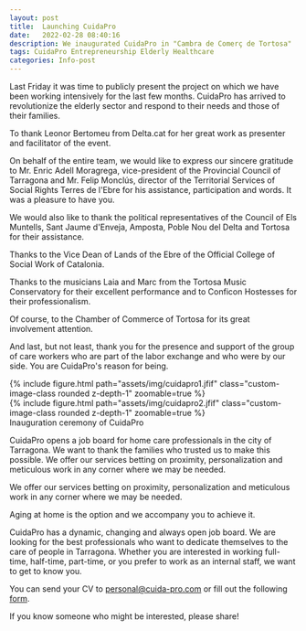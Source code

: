 ```yaml
---
layout: post
title:  Launching CuidaPro
date:   2022-02-28 08:40:16
description: We inaugurated CuidaPro in "Cambra de Comerç de Tortosa"
tags: CuidaPro Entrepreneurship Elderly Healthcare
categories: Info-post
---
```


Last Friday it was time to publicly present the project on which we have been working intensively for the last few months. CuidaPro has arrived to revolutionize the elderly sector and respond to their needs and those of their families.

To thank Leonor Bertomeu from Delta.cat for her great work as presenter and facilitator of the event.

On behalf of the entire team, we would like to express our sincere gratitude to Mr. Enric Adell Moragrega, vice-president of the Provincial Council of Tarragona and Mr. Felip Monclús, director of the Territorial Services of Social Rights Terres de l'Ebre for his assistance, participation and words. It was a pleasure to have you.

We would also like to thank the political representatives of the Council of Els Muntells, Sant Jaume d'Enveja, Amposta, Poble Nou del Delta and Tortosa for their assistance.

Thanks to the Vice Dean of Lands of the Ebre of the Official College of Social Work of Catalonia.

Thanks to the musicians Laia and Marc from the Tortosa Music Conservatory for their excellent performance and to Conficon Hostesses for their professionalism.

Of course, to the Chamber of Commerce of Tortosa for its great involvement attention.

And last, but not least, thank you for the presence and support of the group of care workers who are part of the labor exchange and who were by our side. You are CuidaPro's reason for being.

<div class="row mt-3">
  <div class="col-sm mt-3 mt-md-0 text-center">
    {% include figure.html path="assets/img/cuidapro1.jfif" class="custom-image-class rounded z-depth-1" zoomable=true %}
  </div>
  <div class="col-sm mt-3 mt-md-0 text-center">
    {% include figure.html path="assets/img/cuidapro2.jfif" class="custom-image-class rounded z-depth-1" zoomable=true %}
  </div>
</div>
<div class="caption">
  Inauguration ceremony of CuidaPro
</div>

<style>
.custom-image-class {
  max-width: 100%;
  height: auto;
  max-height: 600px;
}
</style>

CuidaPro opens a job board for home care professionals in the city of Tarragona. We want to thank the families who trusted us to make this possible. We offer our services betting on proximity, personalization and meticulous work in any corner where we may be needed.

We offer our services betting on proximity, personalization and meticulous work in any corner where we may be needed.

Aging at home is the option and we accompany you to achieve it.

CuidaPro has a dynamic, changing and always open job board. We are looking for the best professionals who want to dedicate themselves to the care of people in Tarragona.
Whether you are interested in working full-time, half-time, part-time, or you prefer to work as an internal staff, we want to get to know you.

You can send your CV to <a href="mailto:personal@cuida-pro.com">personal@cuida-pro.com</a> or fill out the following <a href="https://docs.google.com/forms/d/e/1FAIpQLSfej1xNtQNuGPaDnO8j4vuEMpMDWyfKJuYNQysQH4G9PcLWbA/viewform">form</a>.

If you know someone who might be interested, please share!
